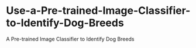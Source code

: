 # Use-a-Pre-trained-Image-Classifier-to-Identify-Dog-Breeds
A Pre-trained Image Classifier to Identify Dog Breeds
